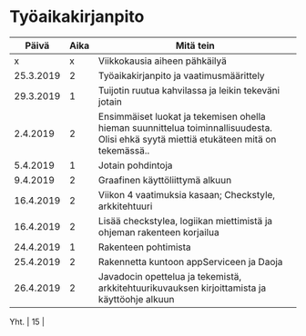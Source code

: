 # Työaikakirjanpito
Päivä | Aika | Mitä tein
------------|---|------------------------------------------
x |x | Viikkokausia aiheen pähkäilyä
25.3.2019 | 2 | Työaikakirjanpito ja vaatimusmäärittely
29.3.2019 | 1 | Tuijotin ruutua kahvilassa ja leikin tekeväni jotain
2.4.2019 | 2 | Ensimmäiset luokat ja tekemisen ohella hieman suunnittelua toiminnallisuudesta. Olisi ehkä syytä miettiä etukäteen mitä on tekemässä..
5.4.2019 | 1 | Jotain pohdintoja
9.4.2019 | 2 | Graafinen käyttöliittymä alkuun
16.4.2019 | 2 | Viikon 4 vaatimuksia kasaan; Checkstyle, arkkitehtuuri
16.4.2019 | 2 | Lisää checkstylea, logiikan miettimistä ja ohjeman rakenteen korjailua
24.4.2019 | 1 | Rakenteen pohtimista
25.4.2019 | 2 | Rakennetta kuntoon appServiceen ja Daoja
26.4.2019 | 2 | Javadocin opettelua ja tekemistä, arkkitehtuurikuvauksen kirjoittamista ja käyttöohje alkuun

Yht. | 15 |
